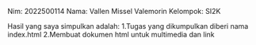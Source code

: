 Nim: 2022500114
Nama: Vallen Missel Valemorin
Kelompok: SI2K

Hasil yang saya simpulkan adalah:
1.Tugas yang dikumpulkan diberi nama index.html
2.Membuat dokumen html untuk multimedia dan link

